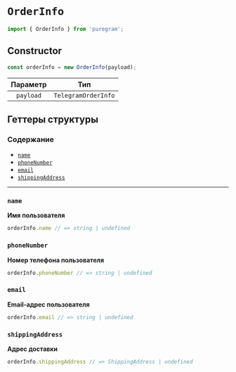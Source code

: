 # `OrderInfo`

```ts
import { OrderInfo } from 'puregram';
```

## Constructor

```ts
const orderInfo = new OrderInfo(payload);
```

| Параметр  |         Тип         |
| :-------: | :-----------------: |
| `payload` | `TelegramOrderInfo` |

## Геттеры структуры

### Содержание

* [`name`](#name)
* [`phoneNumber`](#phonenumber)
* [`email`](#email)
* [`shippingAddress`](#shippingaddress)

---

### `name`

**Имя пользователя**

```ts
orderInfo.name // => string | undefined
```

### `phoneNumber`

**Номер телефона пользователя**

```ts
orderInfo.phoneNumber // => string | undefined
```

### `email`

**Email-адрес пользователя**

```ts
orderInfo.email // => string | undefined
```

### `shippingAddress`

**Адрес доставки**

```ts
orderInfo.shippingAddress // => ShippingAddress | undefined
```